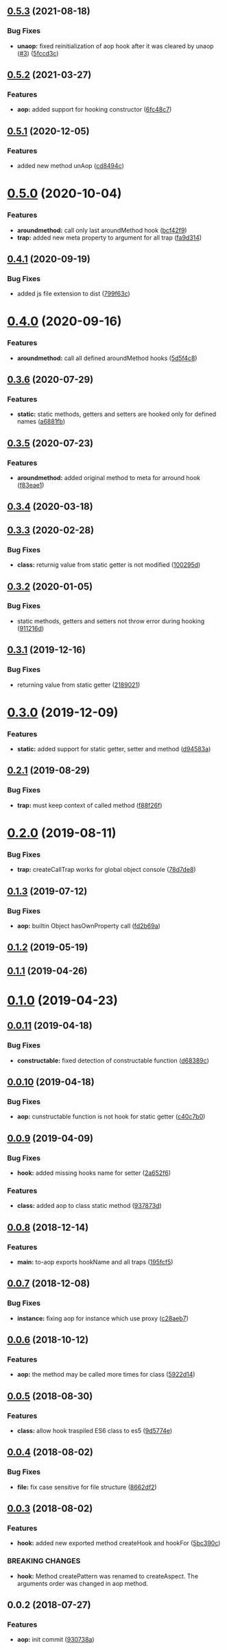 ## [0.5.3](https://github.com/mjancarik/to-aop/compare/v0.5.2...v0.5.3) (2021-08-18)


### Bug Fixes

* **unaop:** fixed reinitialization of aop hook after it was cleared by unaop ([#3](https://github.com/mjancarik/to-aop/issues/3)) ([5fccd3c](https://github.com/mjancarik/to-aop/commit/5fccd3c824f4fcfa353c4203a8f189cd38607902))



## [0.5.2](https://github.com/mjancarik/to-aop/compare/v0.5.1...v0.5.2) (2021-03-27)


### Features

* **aop:** added support for hooking constructor ([6fc48c7](https://github.com/mjancarik/to-aop/commit/6fc48c766cfac3c37992474ccbd86682c1a376c3))



## [0.5.1](https://github.com/mjancarik/to-aop/compare/v0.5.0...v0.5.1) (2020-12-05)


### Features

* added new method unAop ([cd8494c](https://github.com/mjancarik/to-aop/commit/cd8494ca325c8a1f675e0b0e36af5756b11171a1))



# [0.5.0](https://github.com/mjancarik/to-aop/compare/v0.4.1...v0.5.0) (2020-10-04)


### Features

* **aroundmethod:** call only last aroundMethod hook ([bcf42f9](https://github.com/mjancarik/to-aop/commit/bcf42f980427e9078e71b3a669c29b1003641948))
* **trap:** added new meta property to argument for all trap ([fa9d314](https://github.com/mjancarik/to-aop/commit/fa9d3149baccc922a61fd617bd184e0270f22566))



## [0.4.1](https://github.com/mjancarik/to-aop/compare/v0.4.0...v0.4.1) (2020-09-19)


### Bug Fixes

* added js file extension to dist ([799f63c](https://github.com/mjancarik/to-aop/commit/799f63cd7eec1e8a6d2ac91c87679644a8674e28))



# [0.4.0](https://github.com/mjancarik/to-aop/compare/0.3.6...0.4.0) (2020-09-16)


### Features

* **aroundmethod:** call all defined aroundMethod hooks ([5d5f4c8](https://github.com/mjancarik/to-aop/commit/5d5f4c8c16d90c43372f9c3fa2f94ca158a9c778))



## [0.3.6](https://github.com/mjancarik/to-aop/compare/0.3.5...0.3.6) (2020-07-29)


### Features

* **static:** static methods, getters and setters are hooked only for defined names ([a6881fb](https://github.com/mjancarik/to-aop/commit/a6881fbba925cfdd58911aa42f6a4077c09c68b1))



## [0.3.5](https://github.com/mjancarik/to-aop/compare/0.3.4...0.3.5) (2020-07-23)


### Features

* **aroundmethod:** added original method to meta for arround hook ([f83eae1](https://github.com/mjancarik/to-aop/commit/f83eae1a6c7796eca35143430d7802dd1811a695))



<a name="0.3.4"></a>
## [0.3.4](https://github.com/mjancarik/to-aop/compare/0.3.3...0.3.4) (2020-03-18)



<a name="0.3.3"></a>
## [0.3.3](https://github.com/mjancarik/to-aop/compare/0.3.2...0.3.3) (2020-02-28)


### Bug Fixes

* **class:** returnig value from static getter is not modified ([100295d](https://github.com/mjancarik/to-aop/commit/100295d))



<a name="0.3.2"></a>
## [0.3.2](https://github.com/mjancarik/to-aop/compare/0.3.1...0.3.2) (2020-01-05)


### Bug Fixes

* static methods, getters and setters not throw error during hooking ([911216d](https://github.com/mjancarik/to-aop/commit/911216d))



<a name="0.3.1"></a>
## [0.3.1](https://github.com/mjancarik/to-aop/compare/0.3.0...0.3.1) (2019-12-16)


### Bug Fixes

* returning value from static getter ([2189021](https://github.com/mjancarik/to-aop/commit/2189021))



<a name="0.3.0"></a>
# [0.3.0](https://github.com/mjancarik/to-aop/compare/0.2.1...0.3.0) (2019-12-09)


### Features

* **static:** added support for static getter, setter and method ([d94583a](https://github.com/mjancarik/to-aop/commit/d94583a))



<a name="0.2.1"></a>
## [0.2.1](https://github.com/mjancarik/to-aop/compare/0.2.0...0.2.1) (2019-08-29)


### Bug Fixes

* **trap:** must keep context of called method ([f88f26f](https://github.com/mjancarik/to-aop/commit/f88f26f))



<a name="0.2.0"></a>
# [0.2.0](https://github.com/mjancarik/to-aop/compare/0.1.3...0.2.0) (2019-08-11)


### Bug Fixes

* **trap:** createCallTrap works for global object console ([78d7de8](https://github.com/mjancarik/to-aop/commit/78d7de8))



<a name="0.1.3"></a>
## [0.1.3](https://github.com/mjancarik/to-aop/compare/0.1.2...0.1.3) (2019-07-12)


### Bug Fixes

* **aop:** builtin Object hasOwnProperty call ([fd2b69a](https://github.com/mjancarik/to-aop/commit/fd2b69a))



<a name="0.1.2"></a>
## [0.1.2](https://github.com/mjancarik/to-aop/compare/0.1.1...0.1.2) (2019-05-19)



<a name="0.1.1"></a>
## [0.1.1](https://github.com/mjancarik/to-aop/compare/0.1.0...0.1.1) (2019-04-26)



<a name="0.1.0"></a>
# [0.1.0](https://github.com/mjancarik/to-aop/compare/0.0.11...0.1.0) (2019-04-23)



<a name="0.0.11"></a>
## [0.0.11](https://github.com/mjancarik/to-aop/compare/0.0.10...0.0.11) (2019-04-18)


### Bug Fixes

* **constructable:** fixed detection of constructable function ([d68389c](https://github.com/mjancarik/to-aop/commit/d68389c))



<a name="0.0.10"></a>
## [0.0.10](https://github.com/mjancarik/to-aop/compare/0.0.9...0.0.10) (2019-04-18)


### Bug Fixes

* **aop:** cunstructable function is not hook for static getter ([c40c7b0](https://github.com/mjancarik/to-aop/commit/c40c7b0))



<a name="0.0.9"></a>
## [0.0.9](https://github.com/mjancarik/to-aop/compare/0.0.8...0.0.9) (2019-04-09)


### Bug Fixes

* **hook:** added missing hooks name for setter ([2a652f6](https://github.com/mjancarik/to-aop/commit/2a652f6))


### Features

* **class:** added aop to class static method ([937873d](https://github.com/mjancarik/to-aop/commit/937873d))



<a name="0.0.8"></a>
## [0.0.8](https://github.com/mjancarik/to-aop/compare/0.0.7...0.0.8) (2018-12-14)


### Features

* **main:** to-aop exports hookName and all traps ([195fcf5](https://github.com/mjancarik/to-aop/commit/195fcf5))



<a name="0.0.7"></a>
## [0.0.7](https://github.com/mjancarik/to-aop/compare/0.0.6...0.0.7) (2018-12-08)


### Bug Fixes

* **instance:** fixing aop for instance which use proxy ([c28aeb7](https://github.com/mjancarik/to-aop/commit/c28aeb7))



<a name="0.0.6"></a>
## [0.0.6](https://github.com/mjancarik/to-aop/compare/0.0.5...0.0.6) (2018-10-12)


### Features

* **aop:** the method may be called more times for class ([5922d14](https://github.com/mjancarik/to-aop/commit/5922d14))



<a name="0.0.5"></a>
## [0.0.5](https://github.com/mjancarik/to-aop/compare/0.0.4...0.0.5) (2018-08-30)


### Features

* **class:** allow hook traspiled ES6 class to es5 ([9d5774e](https://github.com/mjancarik/to-aop/commit/9d5774e))



<a name="0.0.4"></a>
## [0.0.4](https://github.com/mjancarik/to-aop/compare/0.0.3...0.0.4) (2018-08-02)


### Bug Fixes

* **file:** fix case sensitive for file structure ([8662df2](https://github.com/mjancarik/to-aop/commit/8662df2))



<a name="0.0.3"></a>
## [0.0.3](https://github.com/mjancarik/to-aop/compare/0.0.2...0.0.3) (2018-08-02)


### Features

* **hook:** added new exported method createHook and hookFor ([5bc390c](https://github.com/mjancarik/to-aop/commit/5bc390c))


### BREAKING CHANGES

* **hook:** Method createPattern was renamed to createAspect. The arguments order was changed
in aop method.



<a name="0.0.2"></a>
## 0.0.2 (2018-07-27)


### Features

* **aop:** init commit ([930738a](https://github.com/mjancarik/to-aop/commit/930738a))





